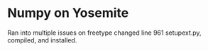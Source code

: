 Numpy on Yosemite
==================

Ran into multiple issues on freetype
	changed line 961 setupext.py, compiled, and installed. 